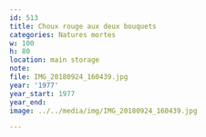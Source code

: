 ```yaml
---
id: 513
title: Choux rouge aux deux bouquets
categories: Natures mortes
w: 100
h: 80
location: main storage
note:
file: IMG_20180924_160439.jpg
year: '1977'
year_start: 1977
year_end:
image: ../../media/img/IMG_20180924_160439.jpg

---
```

